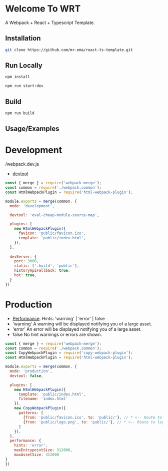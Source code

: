# Welcome To WRT

A Webpack + React + Typescript Template.
## Installation

```bash
git clone https://github.com/mr-ema/react-ts-template.git
```



## Run Locally

```bash
npm install
```

```bash
npm run start:dev
```

## Build
```bash
npm run build
```


## Usage/Examples

# Development
<root>/webpack.dev.js

- [devtool](https://webpack.js.org/configuration/devtool/)

```javascript
const { merge } = require('webpack-merge');
const common = require('./webpack.common');
const HtmlWebpackPlugin = require('html-webpack-plugin');

module.exports = merge(common, {
  mode: 'development',

  devtool: 'eval-cheap-module-source-map',

  plugins: [
    new HtmlWebpackPlugin({
      favicon: 'public/favicon.ico',
      template: 'public/index.html',
    }),
  ],
  
  devServer: {
    port: 3000,
    static: ['.build', 'public'],
    historyApiFallback: true,
    hot: true,
  }
})
```

# Production
- [Performance](https://webpack.js.org/configuration/performance/#performancehints).
Hints: 'warning' | 'error' | false
- 'warning' A warning will be displayed notifying you of a large asset.
- 'error' An error will be displayed notifying you of a large asset.
- false No hint warnings or errors are shown.

```javascript
const { merge } = require('webpack-merge');
const common = require('./webpack.common');
const CopyWebpackPlugin = require('copy-webpack-plugin');
const HtmlWebpackPlugin = require('html-webpack-plugin');

module.exports = merge(common, {
  mode: 'production',
  devtool: false,

  plugins: [
    new HtmlWebpackPlugin({
      template: 'public/index.html',
      filename: 'index.html'
    }),
    new CopyWebpackPlugin({
      patterns: [
        {from: 'public/favicon.ico', to: 'public/'}, // * <-- Route to favicon
        {from: 'public/logo.png', to: 'public/'}, // * <-- Route to logo for apple-icon
      ]
    }),
  ],
  performance: {
    hints: 'error',
    maxEntrypointSize: 312000,
    maxAssetSize: 312000
}
})
```
